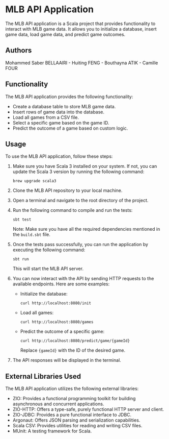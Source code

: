 # MLB API Application

The MLB API application is a Scala project that provides functionality to interact with MLB game data. It allows you to initialize a database, insert game data, load game data, and predict game outcomes.

## Authors 

Mohammed Saber BELLAAIRI -
Huiting FENG -
Bouthayna ATIK -
Camille FOUR

## Functionality

The MLB API application provides the following functionality:

- Create a database table to store MLB game data.
- Insert rows of game data into the database.
- Load all games from a CSV file.
- Select a specific game based on the game ID.
- Predict the outcome of a game based on custom logic.

## Usage

To use the MLB API application, follow these steps:

1. Make sure you have Scala 3 installed on your system. If not, you can update the Scala 3 version by running the following command:

   ```shell
   brew upgrade scala3
   ```

2. Clone the MLB API repository to your local machine.

3. Open a terminal and navigate to the root directory of the project.

4. Run the following command to compile and run the tests:

   ```shell
   sbt test
   ```

   Note: Make sure you have all the required dependencies mentioned in the `build.sbt` file.

5. Once the tests pass successfully, you can run the application by executing the following command:

   ```shell
   sbt run
   ```

   This will start the MLB API server.

6. You can now interact with the API by sending HTTP requests to the available endpoints. Here are some examples:

   - Initialize the database:
     ```shell
     curl http://localhost:8080/init
     ```

   - Load all games:
     ```shell
     curl http://localhost:8080/games
     ```

   - Predict the outcome of a specific game:
     ```shell
     curl http://localhost:8080/predict/game/{gameId}
     ```

     Replace `{gameId}` with the ID of the desired game.

7. The API responses will be displayed in the terminal.

## External Libraries Used

The MLB API application utilizes the following external libraries:

- ZIO: Provides a functional programming toolkit for building asynchronous and concurrent applications.
- ZIO-HTTP: Offers a type-safe, purely functional HTTP server and client.
- ZIO-JDBC: Provides a pure functional interface to JDBC.
- Argonaut: Offers JSON parsing and serialization capabilities.
- Scala CSV: Provides utilities for reading and writing CSV files.
- MUnit: A testing framework for Scala.

